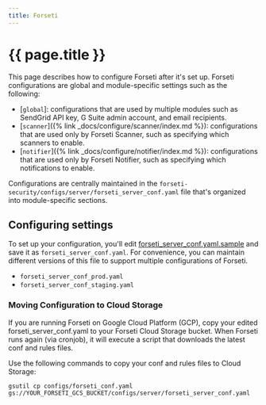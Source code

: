 ```yaml
---
title: Forseti
---
```


# {{ page.title }}

This page describes how to configure Forseti after it's set up. Forseti configurations
are global and module-specific settings such as the following:

-   [`global`]: configurations that are used by multiple modules such as SendGrid API key,
    G Suite admin account, and email recipients.
-   [`scanner`]({% link _docs/configure/scanner/index.md %}): configurations that are used only by Forseti Scanner, such as
    specifying which scanners to enable.
-   [`notifier`]({% link _docs/configure/notifier/index.md %}): configurations that are used only by Forseti Notifier, such as
    specifying which notifications to enable.

Configurations are centrally maintained in the
`forseti-security/configs/server/forseti_server_conf.yaml` file that's organized into
module-specific sections.

## Configuring settings

To set up your configuration, you'll edit
[forseti_server_conf.yaml.sample](https://github.com/GoogleCloudPlatform/forseti-security/blob/2.0-dev/configs/server/forseti_conf_server.yaml.sample)
and save it as `forseti_server_conf.yaml`. For convenience, you can maintain different
versions of this file to support multiple configurations of Forseti.

-   `forseti_server_conf_prod.yaml`
-   `forseti_server_conf_staging.yaml`


### Moving Configuration to Cloud Storage

If you are running Forseti on Google Cloud Platform (GCP), copy your edited forseti_server_conf.yaml to
your Forseti Cloud Storage bucket. When Forseti runs again (via cronjob), it will execute a
script that downloads the latest conf and rules files.

Use the following commands to copy your conf and rules files to Cloud Storage:

```
gsutil cp configs/forseti_conf.yaml gs://YOUR_FORSETI_GCS_BUCKET/configs/server/forseti_server_conf.yaml
```